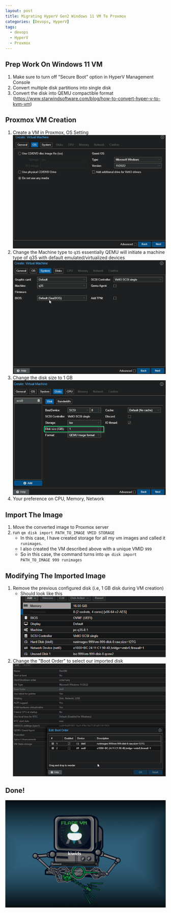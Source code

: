 ```yaml
---
layout: post
title: Migrating HyperV Gen2 Windows 11 VM To Proxmox
categories: [Devops, HyperV]
tags:
  - devops
  - HyperV
  - Proxmox
---
```


## Prep Work On Windows 11 VM
1. Make sure to turn off "Secure Boot" option in HyperV Management Console
2. Convert multiple disk partitions into single disk
3. Convert the disk into QEMU compactible format (https://www.starwindsoftware.com/blog/how-to-convert-hyper-v-to-kvm-vm)


## Proxmox VM Creation
1. Create a VM in Proxmox, OS Setting
![](/assets/images/03-26-20242024-03-26-Migrating%20HyperV%20Gen2%20Windows%20VM%20To%20Proxmox.png)
2. Change the Machine type to `q35` essentially QEMU will initiate a machine type of q35 with default emulated/virtualized devices
![](/assets/images/03-26-20242024-03-26-Migrating%20HyperV%20Gen2%20Windows%20VM%20To%20Proxmox-1.png)
3. Change the disk size to 1 GB
![](/assets/images/03-26-20242024-03-26-Migrating%20HyperV%20Gen2%20Windows%20VM%20To%20Proxmox-3.png)
4. Your preference on CPU, Memory, Network


## Import The Image 
1. Move the converted image to Proxmox server 
2. run `qm disk import PATH_TO_IMAGE VMID STORAGE`
	- In this case, I have created storage for all my vm images and called it `runimages`.
	- I also created the VM described above with a unique VMID `999`
	- So in this case, the command turns into `qm disk import PATH_TO_IMAGE 999 runimages`

## Modifying The Imported Image
1. Remove the previous configured disk (i.e, 1 GB disk during VM creation)
	- Should look like this 
![](/assets/images/03-26-20242024-03-26-Migrating%20HyperV%20Gen2%20Windows%20VM%20To%20Proxmox-4.png)
2. Change the "Boot Order" to select our imported disk
![](/assets/images/03-26-20242024-03-26-Migrating%20HyperV%20Gen2%20Windows%20VM%20To%20Proxmox-5.png)


## Done!
![](/assets/images/03-26-20242024-03-26-Migrating%20HyperV%20Gen2%20Windows%20VM%20To%20Proxmox-6.png)